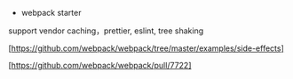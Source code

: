 - webpack starter

support vendor caching，prettier, eslint, tree shaking

[https://github.com/webpack/webpack/tree/master/examples/side-effects]

[https://github.com/webpack/webpack/pull/7722]
